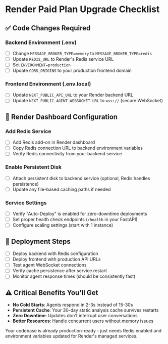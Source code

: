# Render Paid Plan Upgrade Checklist

## **✅ Code Changes Required**

### **Backend Environment (.env)**
- [ ] Change `MESSAGE_BROKER_TYPE=memory` to `MESSAGE_BROKER_TYPE=redis`
- [ ] Update `REDIS_URL` to Render's Redis service URL
- [ ] Set `ENVIRONMENT=production`
- [ ] Update `CORS_ORIGINS` to your production frontend domain

### **Frontend Environment (.env.local)**
- [ ] Update `NEXT_PUBLIC_API_URL` to your Render backend URL
- [ ] Update `NEXT_PUBLIC_AGENT_WEBSOCKET_URL` to `wss://` (secure WebSocket)

## **🔧 Render Dashboard Configuration**

### **Add Redis Service**
- [ ] Add Redis add-on in Render dashboard
- [ ] Copy Redis connection URL to backend environment variables
- [ ] Verify Redis connectivity from your backend service

### **Enable Persistent Disk** 
- [ ] Attach persistent disk to backend service (optional, Redis handles persistence)
- [ ] Update any file-based caching paths if needed

### **Service Settings**
- [ ] Verify "Auto-Deploy" is enabled for zero-downtime deployments
- [ ] Set proper health check endpoints (`/health` in your FastAPI)
- [ ] Configure scaling settings (start with 1 instance)

## **🚀 Deployment Steps**
- [ ] Deploy backend with Redis configuration
- [ ] Deploy frontend with production API URLs
- [ ] Test agent WebSocket connections
- [ ] Verify cache persistence after service restart
- [ ] Monitor agent response times (should be consistently fast)

## **⚠️ Critical Benefits You'll Get**
- **No Cold Starts**: Agents respond in 2-3s instead of 15-30s
- **Persistent Cache**: Your 30-day static analysis cache survives restarts
- **Zero Downtime**: Updates don't interrupt user conversations
- **Better Resources**: Handle concurrent users without memory issues

Your codebase is already production-ready - just needs Redis enabled and environment variables updated for Render's managed services.